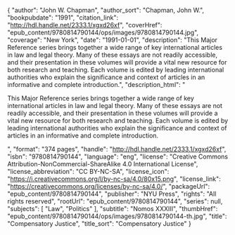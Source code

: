 {
  "author": "John W. Chapman",
  "author_sort": "Chapman, John W.",
  "bookpubdate": "1991",
  "citation_link": "http://hdl.handle.net/2333.1/xgxd26xf",
  "coverHref": "epub_content/9780814790144/ops/images/9780814790144.jpg",
  "coverage": "New York",
  "date": "1991-01-01",
  "description": "This Major Reference series brings together a wide range of key international articles in law and legal theory. Many of these essays are not readily accessible, and their presentation in these volumes will provide a vital new resource for both research and teaching. Each volume is edited by leading international authorities who explain the significance and context of articles in an informative and complete introduction.",
  "description_html": "<p>This Major Reference series brings together a wide range of key international articles in law and legal theory. Many of these essays are not readily accessible, and their presentation in these volumes will provide a vital new resource for both research and teaching. Each volume is edited by leading international authorities who explain the significance and context of articles in an informative and complete introduction.</p>",
  "format": "374 pages",
  "handle": "http://hdl.handle.net/2333.1/xgxd26xf",
  "isbn": "9780814790144",
  "language": "eng",
  "license": "Creative Commons Attribution-NonCommercial-ShareAlike 4.0 International License",
  "license_abbreviation": "CC BY-NC-SA",
  "license_icon": "https://i.creativecommons.org/l/by-nc-sa/4.0/80x15.png",
  "license_link": "https://creativecommons.org/licenses/by-nc-sa/4.0/",
  "packageUrl": "epub_content/9780814790144",
  "publisher": "NYU Press",
  "rights": "All rights reserved",
  "rootUrl": "epub_content/9780814790144",
  "series": null,
  "subjects": [
    "Law",
    "Politics"
  ],
  "subtitle": "Nomos XXXIII",
  "thumbHref": "epub_content/9780814790144/ops/images/9780814790144-th.jpg",
  "title": "Compensatory Justice",
  "title_sort": "Compensatory Justice"
}
